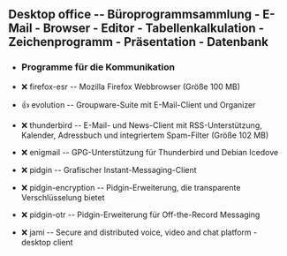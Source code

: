 ##  Desktop office  -- Büroprogrammsammlung - E-Mail - Browser - Editor - Tabellenkalkulation - Zeichenprogramm - Präsentation - Datenbank

- ###  Programme für die Kommunikation

- :x:  firefox-esr  --	Mozilla Firefox Webbrowser               (Größe 100 MB)

- :+1:  evolution  --	 Groupware-Suite mit E-Mail-Client und Organizer

- :x:  thunderbird  --	E-Mail- und News-Client mit RSS-Unterstützung, Kalender, Adressbuch und integriertem Spam-Filter         (Größe 102 MB)

- :x:  enigmail   --	GPG-Unterstützung für Thunderbird und Debian Icedove

- :x:  pidgin  --	Grafischer Instant-Messaging-Client
- :x:  pidgin-encryption  -- Pidgin-Erweiterung, die transparente Verschlüsselung bietet
- :x:  pidgin-otr  --	Pidgin-Erweiterung für Off-the-Record Messaging

- :x:  jami  -- Secure and distributed voice, video and chat platform - desktop client
